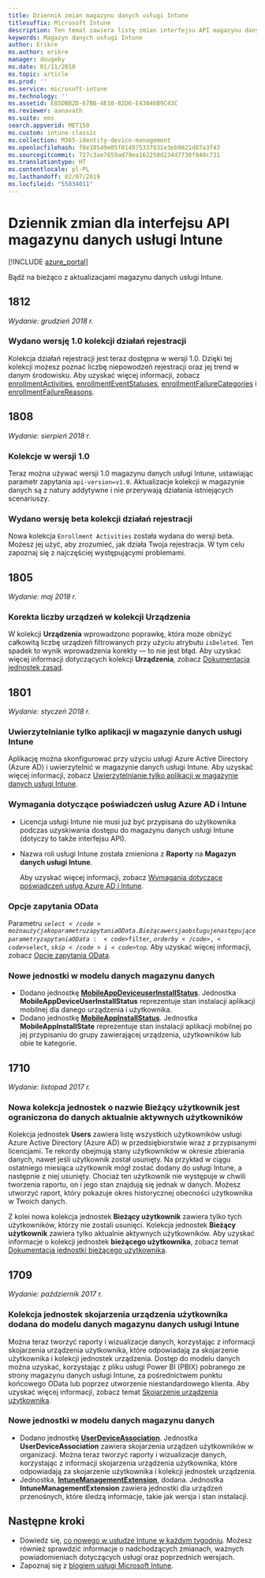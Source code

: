 ```yaml
---
title: Dziennik zmian magazynu danych usługi Intune
titlesuffix: Microsoft Intune
description: Ten temat zawiera listę zmian interfejsu API magazynu danych usługi Microsoft Intune.
keywords: Magazyn danych usługi Intune
author: Erikre
ms.author: erikre
manager: dougeby
ms.date: 01/11/2010
ms.topic: article
ms.prod: ''
ms.service: microsoft-intune
ms.technology: ''
ms.assetid: E85DBB2D-67BB-4E10-82D6-E43046B9C43C
ms.reviewer: aanavath
ms.suite: ems
search.appverid: MET150
ms.custom: intune-classic
ms.collection: M365-identity-device-management
ms.openlocfilehash: f8e10549e05f814975337831e3eb9821d87a3f43
ms.sourcegitcommit: 727c3ae7659ad79ea162250d234d7730f840c731
ms.translationtype: HT
ms.contentlocale: pl-PL
ms.lasthandoff: 02/07/2019
ms.locfileid: "55834011"
---
```

# <a name="change-log-for-the-intune-data-warehouse-api"></a>Dziennik zmian dla interfejsu API magazynu danych usługi Intune

[!INCLUDE [azure_portal](./includes/azure_portal.md)]

Bądź na bieżąco z aktualizacjami magazynu danych usługi Intune.

## <a name="1812"></a>1812 
_Wydanie: grudzień 2018 r._

### <a name="enrollment-activities-collection-released-to-v10"></a>Wydano wersję 1.0 kolekcji działań rejestracji 

Kolekcja działań rejestracji jest teraz dostępna w wersji 1.0. Dzięki tej kolekcji możesz poznać liczbę niepowodzeń rejestracji oraz jej trend w danym środowisku. Aby uzyskać więcej informacji, zobacz [enrollmentActivities](intune-data-warehouse-collections.md#enrollmentactivities), [enrollmentEventStatuses](intune-data-warehouse-collections.md#enrollmenteventstatuses), [enrollmentFailureCategories](intune-data-warehouse-collections.md#enrollmentfailurecategories) i [enrollmentFailureReasons](intune-data-warehouse-collections.md#enrollmentfailurereasons).

## <a name="1808"></a>1808
_Wydanie: sierpień 2018 r._

### <a name="v10-collections"></a>Kolekcje w wersji 1.0  

Teraz można używać wersji 1.0 magazynu danych usługi Intune, ustawiając parametr zapytania `api-version=v1.0`. Aktualizacje kolekcji w magazynie danych są z natury addytywne i nie przerywają działania istniejących scenariuszy.

### <a name="enrollment-activities-collection-released-to-beta"></a>Wydano wersję beta kolekcji działań rejestracji

Nowa kolekcja `Enrollment Activities` została wydana do wersji beta. Możesz jej użyć, aby zrozumieć, jak działa Twoja rejestracja. W tym celu zapoznaj się z najczęściej występującymi problemami. 


## <a name="1805"></a>1805
_Wydanie: maj 2018 r._

### <a name="correction-to-device-count-in-devices-collection"></a>Korekta liczby urządzeń w kolekcji **Urządzenia** 

W kolekcji **Urządzenia** wprowadzono poprawkę, która może obniżyć całkowitą liczbę urządzeń filtrowanych przy użyciu atrybutu `isDeleted`. Ten spadek to wynik wprowadzenia korekty — to nie jest błąd. Aby uzyskać więcej informacji dotyczących kolekcji **Urządzenia**, zobacz [Dokumentacja jednostek zasad](reports-ref-devices.md). 


## <a name="1801"></a>1801
_Wydanie: styczeń 2018 r._

### <a name="intune-data-warehouse-application-only-authentication----1867540---"></a>Uwierzytelnianie tylko aplikacji w magazynie danych usługi Intune <!-- 1867540 -->

Aplikację można skonfigurować przy użyciu usługi Azure Active Directory (Azure AD) i uwierzytelnić w magazynie danych usługi Intune. Aby uzyskać więcej informacji, zobacz [Uwierzytelnianie tylko aplikacji w magazynie danych usługi Intune](data-warehouse-app-only-auth.md).

### <a name="azure-ad-and-intune-credential-requirements----2077525---"></a>Wymagania dotyczące poświadczeń usług Azure AD i Intune <!-- 2077525 -->

- Licencja usługi Intune nie musi już być przypisana do użytkownika podczas uzyskiwania dostępu do magazynu danych usługi Intune (dotyczy to także interfejsu API).
- Nazwa roli usługi Intune została zmieniona z **Raporty** na **Magazyn danych usługi Intune**. 

    Aby uzyskać więcej informacji, zobacz [Wymagania dotyczące poświadczeń usług Azure AD i Intune](reports-api-url.md#azure-ad-and-intune-credential-requirements).

### <a name="odata-query-options----2077711---"></a>Opcje zapytania OData <!-- 2077711 -->

Parametru <code>$select</code> można użyć jako parametru zapytania OData. Bieżąca wersja obsługuje następujące parametry zapytania OData: <code>$filter</code>, <code>$orderby</code>, <code>$select</code>, <code>$skip</code> i <code>$top</code>. Aby uzyskać więcej informacji, zobacz [Opcje zapytania OData](reports-api-url.md#odata-query-options).

### <a name="new-entities-in-the-in-data-warehouse-data-model----2077804---"></a>Nowe jednostki w modelu danych magazynu danych <!-- 2077804 -->

 - Dodano jednostkę [**MobileAppDeviceuserInstallStatus**](reports-ref-application.md#mobileappdeviceuserinstallstatus). Jednostka **MobileAppDeviceUserInstallStatus** reprezentuje stan instalacji aplikacji mobilnej dla danego urządzenia i użytkownika.
 - Dodano jednostkę [**MobileAppInstallStatus**](reports-ref-application.md#mobileappinstallstate). Jednostka **MobileAppInstallState** reprezentuje stan instalacji aplikacji mobilnej po jej przypisaniu do grupy zawierającej urządzenia, użytkowników lub obie te kategorie. 

## <a name="1710"></a>1710
_Wydanie: listopad 2017 r._

### <a name="a-new-entity-collection-named-current-user-is-limited-to-currently-active-user-data----1544273---"></a>Nowa kolekcja jednostek o nazwie Bieżący użytkownik jest ograniczona do danych aktualnie aktywnych użytkowników <!-- 1544273 -->

Kolekcja jednostek **Users** zawiera listę wszystkich użytkowników usługi Azure Active Directory (Azure AD) w przedsiębiorstwie wraz z przypisanymi licencjami. Te rekordy obejmują stany użytkowników w okresie zbierania danych, nawet jeśli użytkownik został usunięty. Na przykład w ciągu ostatniego miesiąca użytkownik mógł zostać dodany do usługi Intune, a następnie z niej usunięty. Chociaż ten użytkownik nie występuje w chwili tworzenia raportu, on i jego stan znajdują się jednak w danych. Możesz utworzyć raport, który pokazuje okres historycznej obecności użytkownika w Twoich danych.

Z kolei nowa kolekcja jednostek **Bieżący użytkownik** zawiera tylko tych użytkowników, którzy nie zostali usunięci. Kolekcja jednostek **Bieżący użytkownik** zawiera tylko aktualnie aktywnych użytkowników. Aby uzyskać informacje o kolekcji jednostek **bieżącego użytkownika**, zobacz temat [Dokumentacja jednostki bieżącego użytkownika](reports-ref-current-user.md).

## <a name="1709"></a>1709
_Wydanie: październik 2017 r._

### <a name="user-device-association-entity-collection-added-to-intune-data-warehouse-data-model----1187917---"></a>Kolekcja jednostek skojarzenia urządzenia użytkownika dodana do modelu danych magazynu danych usługi Intune <!-- 1187917 -->

Można teraz tworzyć raporty i wizualizacje danych, korzystając z informacji skojarzenia urządzenia użytkownika, które odpowiadają za skojarzenie użytkownika i kolekcji jednostek urządzenia. Dostęp do modelu danych można uzyskać, korzystając z pliku usługi Power BI (PBIX) pobranego ze strony magazynu danych usługi Intune, za pośrednictwem punktu końcowego OData lub poprzez utworzenie niestandardowego klienta. Aby uzyskać więcej informacji, zobacz temat [Skojarzenie urządzenia użytkownika](reports-ref-user-device.md).

### <a name="new-entities-in-the-in-data-warehouse-data-model----1479526--------"></a>Nowe jednostki w modelu danych magazynu danych <!-- 1479526 --><!-- -->

 - Dodano jednostkę [**UserDeviceAssociation**](reports-ref-user-device.md). Jednostka **UserDeviceAssociation** zawiera skojarzenia urządzeń użytkowników w organizacji. Można teraz tworzyć raporty i wizualizacje danych, korzystając z informacji skojarzenia urządzenia użytkownika, które odpowiadają za skojarzenie użytkownika i kolekcji jednostek urządzenia.  
 - Jednostka, [**IntuneManagementExtension**](reports-ref-intunemanagementextension.md), dodana. Jednostka **IntuneManagementExtension** zawiera jednostki dla urządzeń przenośnych, które śledzą informacje, takie jak wersja i stan instalacji.

## <a name="next-steps"></a>Następne kroki
 - Dowiedz się, [co nowego w usłudze Intune w każdym tygodniu](whats-new.md). Możesz również sprawdzić informacje o nadchodzących zmianach, ważnych powiadomieniach dotyczących usługi oraz poprzednich wersjach.
 - Zapoznaj się z [blogiem usługi Microsoft Intune](https://go.microsoft.com/fwlink/?LinkID=273882).

